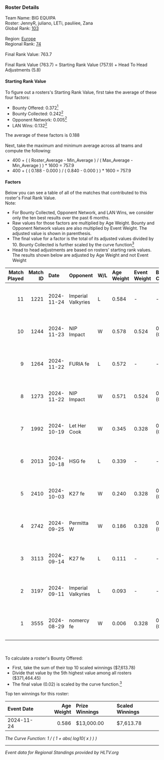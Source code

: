 ### Roster Details<br />
Team Name: BIG EQUIPA<br />
Roster: JennyR, juliano, LETi, pauliiee, Zana<br />
Global Rank: [103](../../standings_global_2025_02_24.md)<br />
<br />
Region: [Europe]( ../../standings_europe_2025_02_24.md)<br />
Regional Rank: [74]( ../../standings_europe_2025_02_24.md)<br />
<br />
Final Rank Value:  763.7<br />
<br />
Final Rank Value (763.7) = Starting Rank Value (757.9) + Head To Head Adjustments (5.8)<br />

#### Starting Rank Value<br />
To figure out a rosters's Starting Rank Value, first take the average of these four factors:<br />
- Bounty Offered: 0.372[<sup>1</sup>](#table2)
- Bounty Collected: 0.242[<sup>2</sup>](#table1)
- Opponent Network: 0.005[<sup>2</sup>](#table1)
- LAN Wins: 0.132[<sup>2</sup>](#table1)

The average of these factors is 0.188<br />
<br />
Next, take the maximum and minimum average across all teams and compute the following:<br />
- 400 + ( ( Roster_Average - Min_Average ) / ( Max_Average - Min_Average ) ) * 1600 = 757.9
- 400 + ( ( 0.188 - 0.000 ) / ( 0.840 - 0.000 ) ) * 1600 = 757.9


#### Factors<br />
Below you can see a table of all of the matches that contributed to this roster's Final Rank Value.<br />
Note:<br />

- For Bounty Collected, Opponent Network, and LAN Wins, we consider only the ten best results over the past 6 months.
- Raw values for those factors are multiplied by Age Weight. Bounty and Opponent Network values are also multiplied by Event Weight. The adjusted value is shown in parenthesis.
- The final value for a factor is the total of its adjusted values divided by 10. Bounty Collected is further scaled by the curve function[<sup>3</sup>](#curveFunction)
- Head to head adjustments are based on rosters' starting rank values. The results shown below are adjusted by Age Weight and not Event Weight
<span id="table1"></span><br />


| Match Played | Match ID | Date       | Opponent           | W/L | Age Weight | Event Weight | Bounty Collected | Opponent Network | LAN Wins  | H2H Adj. | Roster                                |
| -: | -: | :- | :- | :- | :- | :- | :- | :- | :- | -: | :- |
|           11 |     1221 | 2024-11-24 | Imperial Valkyries | L   | 0.584      | -            | -                | -                | -         |    -3.69 | JennyR, juliano, LETi, pauliiee, Zana |
|           10 |     1244 | 2024-11-23 | NIP Impact         | W   | 0.578      | 0.524        | 0.011 (0.003)    | 0.069 (0.021)    | 1 (0.578) |     7.47 | JennyR, juliano, LETi, pauliiee, Zana |
|            9 |     1264 | 2024-11-22 | FURIA fe           | L   | 0.572      | -            | -                | -                | -         |    -3.76 | JennyR, juliano, LETi, pauliiee, Zana |
|            8 |     1273 | 2024-11-22 | NIP Impact         | W   | 0.571      | 0.524        | 0.011 (0.003)    | 0.069 (0.021)    | 1 (0.571) |     7.45 | JennyR, juliano, LETi, pauliiee, Zana |
|            7 |     1992 | 2024-10-19 | Let Her Cook       | W   | 0.345      | 0.328        | 0.002 (0.000)    | 0.037 (0.004)    | 0 (0.000) |     3.63 | JennyR, juliano, LETi, pauliiee, Zana |
|            6 |     2013 | 2024-10-18 | HSG fe             | L   | 0.339      | -            | -                | -                | -         |    -7.20 | JennyR, juliano, LETi, pauliiee, Zana |
|            5 |     2410 | 2024-10-03 | K27 fe             | W   | 0.240      | 0.328        | 0.006 (0.000)    | 0.061 (0.005)    | 0 (0.000) |     2.79 | JennyR, juliano, LETi, pauliiee, Zana |
|            4 |     2742 | 2024-09-25 | Permitta W         | W   | 0.186      | 0.328        | 0.003 (0.000)    | 0.043 (0.003)    | 0 (0.000) |     1.87 | JennyR, juliano, LETi, pauliiee, Zana |
|            3 |     3113 | 2024-09-14 | K27 fe             | L   | 0.111      | -            | -                | -                | -         |    -2.21 | JennyR, juliano, LETi, pauliiee, Zana |
|            2 |     3197 | 2024-09-11 | Imperial Valkyries | L   | 0.093      | -            | -                | -                | -         |    -0.59 | JennyR, juliano, LETi, pauliiee, Zana |
|            1 |     3555 | 2024-08-29 | nomercy fe         | W   | 0.006      | 0.328        | 0.001 (0.000)    | 0.071 (0.000)    | 0 (0.000) |     0.06 | JennyR, juliano, LETi, pauliiee, Zana |

<br />
<span id="table2"></span><br />
To calculate a roster's Bounty Offered:<br />

- First, take the sum of their top 10 scaled winnings ($7,613.78)
- Divide that value by the 5th highest value among all rosters ($371,464.45)
- The final value (0.02) is scaled by the curve function.[<sup>3</sup>](#curveFunction)

Top ten winnings for this roster:<br />

| Event Date | Age Weight | Prize Winnings | Scaled Winnings |
| :- | -: | :- | :- |
| 2024-11-24 |      0.586 | $13,000.00     | $7,613.78       |


<span id="curveFunction"></span>_The Curve Function: 1 / ( 1 + abs( log10( x ) ) )_<br />

---
_Event data for Regional Standings provided by HLTV.org_<br />
